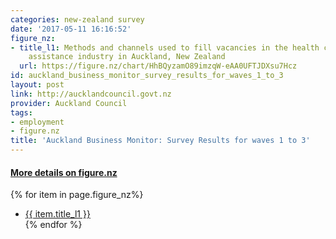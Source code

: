 ```yaml
---
categories: new-zealand survey
date: '2017-05-11 16:16:52'
figure_nz:
- title_l1: Methods and channels used to fill vacancies in the health care and social
    assistance industry in Auckland, New Zealand
  url: https://figure.nz/chart/HhBQyzamO89imzqW-eAA0UFTJDXsu7Hcz
id: auckland_business_monitor_survey_results_for_waves_1_to_3
layout: post
link: http://aucklandcouncil.govt.nz
provider: Auckland Council
tags:
- employment
- figure.nz
title: 'Auckland Business Monitor: Survey Results for waves 1 to 3'
---
```


<h4><u> More details on figure.nz</u></h4>
{% for item in page.figure_nz%}
<ul class="post-list">
    <li><a href="{{ item.url }}">{{ item.title_l1 }}</a></li>
{% endfor %}
</ul>
